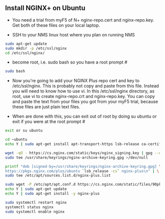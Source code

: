 Install NGINX+ on Ubuntu
-------------------------

* You need a trial from myF5 of N+ nginx-repo.cert and nginx-repo.key.  Get both of these files on your local laptop.

* SSH to your NMS linux host where you plan on running NMS


```bash
sudo apt-get update
sudo mkdir -p /etc/ssl/nginx
cd /etc/ssl/nginx/
```

* become root, i.e. sudo bash so you have a root prompt #

```bash
sudo bash
```

* Now you're going to add your NGINX Plus repo cert and key to /etc/ssl/nginx.  This is probably not copy and paste from this file.  Instead you will need to know how to use vi. In this /etc/ssl/nginx directory, as root, use vi to create nginx-repo.crt and nginx-repo.key.  You can copy and paste the text from your files you got from your myF5 trial, because these files are just plain text files. 

* When are done with this, you can exit out of root by doing su ubuntu or exit if you were at the root prompt #

```bash
exit or su ubuntu
```

```bash
cd ~ubuntu
echo Y | sudo apt-get install apt-transport-https lsb-release ca-certificates wget gnupg2 ubuntu-keyring
```

```bash
wget -qO - https://cs.nginx.com/static/keys/nginx_signing.key | gpg --dearmor | \
sudo tee /usr/share/keyrings/nginx-archive-keyring.gpg >/dev/null
```

```bash
printf "deb [signed-by=/usr/share/keyrings/nginx-archive-keyring.gpg] \
https://pkgs.nginx.com/plus/ubuntu `lsb_release -cs` nginx-plus\n" | \
sudo tee /etc/apt/sources.list.d/nginx-plus.list
```

```bash
sudo wget -P /etc/apt/apt.conf.d https://cs.nginx.com/static/files/90pkgs-nginx
echo Y | sudo apt-get update
echo Y | sudo apt-get install -y nginx-plus
```

```bash
sudo systemctl restart nginx
systemctl status nginx
sudo systemctl enable nginx
```
